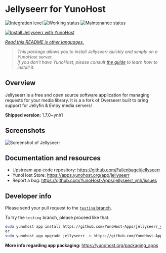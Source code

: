 <!--
N.B.: This README was automatically generated by <https://github.com/YunoHost/apps/tree/master/tools/readme_generator>
It shall NOT be edited by hand.
-->

# Jellyseerr for YunoHost

[![Integration level](https://dash.yunohost.org/integration/jellyseerr.svg)](https://dash.yunohost.org/appci/app/jellyseerr) ![Working status](https://ci-apps.yunohost.org/ci/badges/jellyseerr.status.svg) ![Maintenance status](https://ci-apps.yunohost.org/ci/badges/jellyseerr.maintain.svg)

[![Install Jellyseerr with YunoHost](https://install-app.yunohost.org/install-with-yunohost.svg)](https://install-app.yunohost.org/?app=jellyseerr)

*[Read this README is other languages.](./ALL_README.md)*

> *This package allows you to install Jellyseerr quickly and simply on a YunoHost server.*  
> *If you don't have YunoHost, please consult [the guide](https://yunohost.org/install) to learn how to install it.*

## Overview

Jellyseerr is a free and open source software application for managing requests for your media library. It is a a fork of Overseerr built to bring support for Jellyfin & Emby media servers!

**Shipped version:** 1.7.0~ynh1

## Screenshots

![Screenshot of Jellyseerr](./doc/screenshots/jellyseerr.png)

## Documentation and resources

- Upstream app code repository: <https://github.com/Fallenbagel/jellyseerr>
- YunoHost Store: <https://apps.yunohost.org/app/jellyseerr>
- Report a bug: <https://github.com/YunoHost-Apps/jellyseerr_ynh/issues>

## Developer info

Please send your pull request to the [`testing` branch](https://github.com/YunoHost-Apps/jellyseerr_ynh/tree/testing).

To try the `testing` branch, please proceed like that:

```bash
sudo yunohost app install https://github.com/YunoHost-Apps/jellyseerr_ynh/tree/testing --debug
or
sudo yunohost app upgrade jellyseerr -u https://github.com/YunoHost-Apps/jellyseerr_ynh/tree/testing --debug
```

**More info regarding app packaging:** <https://yunohost.org/packaging_apps>
